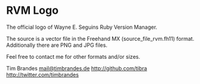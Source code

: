 # RVM Logo

The official logo of Wayne E. Seguins Ruby Version Manager.

The source is a vector file in the Freehand MX (source_file_rvm.fh11) format.
Additionally there are PNG and JPG files.

Feel free to contact me for other formats and/or sizes.

Tim Brandes
mail@timbrandes.de
http://github.com/tibra
http://twitter.com/timbrandes

